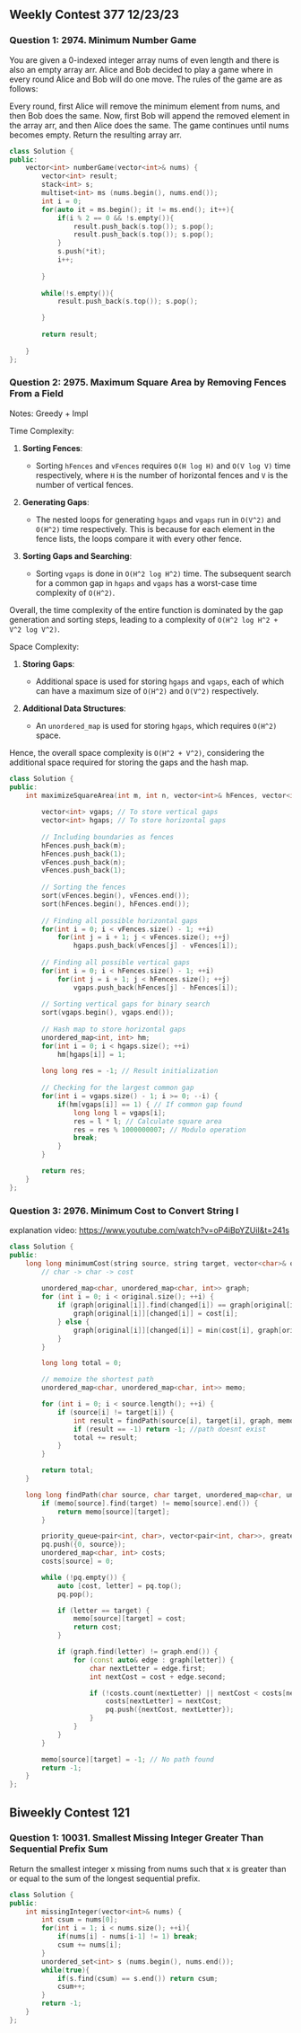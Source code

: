 ## Weekly Contest 377 12/23/23

### Question 1: 2974. Minimum Number Game

You are given a 0-indexed integer array nums of even length and there is also an empty array arr. Alice and Bob decided to play a game where in every round Alice and Bob will do one move. The rules of the game are as follows:

Every round, first Alice will remove the minimum element from nums, and then Bob does the same.
Now, first Bob will append the removed element in the array arr, and then Alice does the same.
The game continues until nums becomes empty.
Return the resulting array arr.

```cpp
class Solution {
public:
    vector<int> numberGame(vector<int>& nums) {
        vector<int> result; 
        stack<int> s;
        multiset<int> ms (nums.begin(), nums.end());
        int i = 0;
        for(auto it = ms.begin(); it != ms.end(); it++){
            if(i % 2 == 0 && !s.empty()){
                result.push_back(s.top()); s.pop();
                result.push_back(s.top()); s.pop();
            }
            s.push(*it);
            i++;
            
        }
        
        while(!s.empty()){
            result.push_back(s.top()); s.pop();

        }
        
        return result;
        
    }
};
```

### Question 2: 2975. Maximum Square Area by Removing Fences From a Field

Notes: Greedy + Impl

Time Complexity:

1. **Sorting Fences**:
   - Sorting `hFences` and `vFences` requires `O(H log H)` and `O(V log V)` time respectively, where `H` is the number of horizontal fences and `V` is the number of vertical fences.

2. **Generating Gaps**:
   - The nested loops for generating `hgaps` and `vgaps` run in `O(V^2)` and `O(H^2)` time respectively. This is because for each element in the fence lists, the loops compare it with every other fence.

3. **Sorting Gaps and Searching**:
   - Sorting `vgaps` is done in `O(H^2 log H^2)` time. The subsequent search for a common gap in `hgaps` and `vgaps` has a worst-case time complexity of `O(H^2)`.

Overall, the time complexity of the entire function is dominated by the gap generation and sorting steps, leading to a complexity of `O(H^2 log H^2 + V^2 log V^2)`.

Space Complexity:

1. **Storing Gaps**:
   - Additional space is used for storing `hgaps` and `vgaps`, each of which can have a maximum size of `O(H^2)` and `O(V^2)` respectively.

2. **Additional Data Structures**:
   - An `unordered_map` is used for storing `hgaps`, which requires `O(H^2)` space.

Hence, the overall space complexity is `O(H^2 + V^2)`, considering the additional space required for storing the gaps and the hash map.

```cpp
class Solution {
public:
    int maximizeSquareArea(int m, int n, vector<int>& hFences, vector<int>& vFences) {
        
        vector<int> vgaps; // To store vertical gaps
        vector<int> hgaps; // To store horizontal gaps
        
        // Including boundaries as fences
        hFences.push_back(m); 
        hFences.push_back(1);
        vFences.push_back(n); 
        vFences.push_back(1);
        
        // Sorting the fences
        sort(vFences.begin(), vFences.end());
        sort(hFences.begin(), hFences.end());
                
        // Finding all possible horizontal gaps
        for(int i = 0; i < vFences.size() - 1; ++i)
            for(int j = i + 1; j < vFences.size(); ++j)            
                hgaps.push_back(vFences[j] - vFences[i]);
        
        // Finding all possible vertical gaps
        for(int i = 0; i < hFences.size() - 1; ++i)
            for(int j = i + 1; j < hFences.size(); ++j)
                vgaps.push_back(hFences[j] - hFences[i]);
        
        // Sorting vertical gaps for binary search
        sort(vgaps.begin(), vgaps.end());
        
        // Hash map to store horizontal gaps
        unordered_map<int, int> hm;
        for(int i = 0; i < hgaps.size(); ++i)
            hm[hgaps[i]] = 1;
        
        long long res = -1; // Result initialization
        
        // Checking for the largest common gap
        for(int i = vgaps.size() - 1; i >= 0; --i) {
            if(hm[vgaps[i]] == 1) { // If common gap found
                long long l = vgaps[i];
                res = l * l; // Calculate square area
                res = res % 1000000007; // Modulo operation
                break;
            }
        }

        return res;
    }
};
```

### Question 3: 2976. Minimum Cost to Convert String I

explanation video: 
https://www.youtube.com/watch?v=oP4iBpYZUiI&t=241s

```cpp
class Solution {
public:
    long long minimumCost(string source, string target, vector<char>& original, vector<char>& changed, vector<int>& cost) {
        // char -> char -> cost
        
        unordered_map<char, unordered_map<char, int>> graph;
        for (int i = 0; i < original.size(); ++i) {
            if (graph[original[i]].find(changed[i]) == graph[original[i]].end()) {
                graph[original[i]][changed[i]] = cost[i];
            } else {
                graph[original[i]][changed[i]] = min(cost[i], graph[original[i]][changed[i]]);
            }
        }

        long long total = 0;

        // memoize the shortest path
        unordered_map<char, unordered_map<char, int>> memo;

        for (int i = 0; i < source.length(); ++i) {
            if (source[i] != target[i]) {
                int result = findPath(source[i], target[i], graph, memo);
                if (result == -1) return -1; //path doesnt exist
                total += result;
            }
        }

        return total;
    }

    long long findPath(char source, char target, unordered_map<char, unordered_map<char, int>>& graph, unordered_map<char, unordered_map<char, int>>& memo) {
        if (memo[source].find(target) != memo[source].end()) {
            return memo[source][target];
        }

        priority_queue<pair<int, char>, vector<pair<int, char>>, greater<pair<int, char>>> pq;
        pq.push({0, source});
        unordered_map<char, int> costs;
        costs[source] = 0;

        while (!pq.empty()) {
            auto [cost, letter] = pq.top();
            pq.pop();

            if (letter == target) {
                memo[source][target] = cost;
                return cost;
            }

            if (graph.find(letter) != graph.end()) {
                for (const auto& edge : graph[letter]) {
                    char nextLetter = edge.first;
                    int nextCost = cost + edge.second;

                    if (!costs.count(nextLetter) || nextCost < costs[nextLetter]) {
                        costs[nextLetter] = nextCost;
                        pq.push({nextCost, nextLetter});
                    }
                }
            }
        }

        memo[source][target] = -1; // No path found
        return -1;
    }
};
```

## Biweekly Contest 121

### Question 1: 10031. Smallest Missing Integer Greater Than Sequential Prefix Sum

Return the smallest integer x missing from nums such that x is greater than or equal to the sum of the longest sequential prefix.

```cpp
class Solution {
public:
    int missingInteger(vector<int>& nums) {
        int csum = nums[0];
        for(int i = 1; i < nums.size(); ++i){
            if(nums[i] - nums[i-1] != 1) break;
            csum += nums[i];
        }
        unordered_set<int> s (nums.begin(), nums.end());
        while(true){
            if(s.find(csum) == s.end()) return csum;
            csum++;
        }
        return -1;
    }
};
```

### 